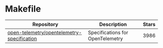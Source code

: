 # Makefile

| Repository                                                                                                  | Description                      | Stars |
| ----------------------------------------------------------------------------------------------------------- | -------------------------------- | ----- |
| [open-telemetry/opentelemetry-specification](https://github.com/open-telemetry/opentelemetry-specification) | Specifications for OpenTelemetry | 3986  |
